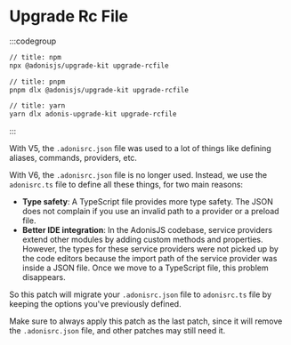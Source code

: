 # Upgrade Rc File

:::codegroup

```sh
// title: npm
npx @adonisjs/upgrade-kit upgrade-rcfile
```

```sh
// title: pnpm
pnpm dlx @adonisjs/upgrade-kit upgrade-rcfile
```

```sh
// title: yarn
yarn dlx adonis-upgrade-kit upgrade-rcfile
```

:::

With V5, the `.adonisrc.json` file was used to a lot of things like defining aliases, commands, providers, etc.

With V6, the `.adonisrc.json` file is no longer used. Instead, we use the `adonisrc.ts` file to define all these things, for two main reasons:

- **Type safety**: A TypeScript file provides more type safety. The JSON does not complain if you use an invalid path to a provider or a preload file.
- **Better IDE integration**: In the AdonisJS codebase, service providers extend other modules by adding custom methods and properties. However, the types for these service providers were not picked up by the code editors because the import path of the service provider was inside a JSON file. Once we move to a TypeScript file, this problem disappears.

So this patch will migrate your `.adonisrc.json` file to `adonisrc.ts` file by keeping the options you've previously defined.

Make sure to always apply this patch as the last patch, since it will remove the `.adonisrc.json` file, and other patches may still need it.
